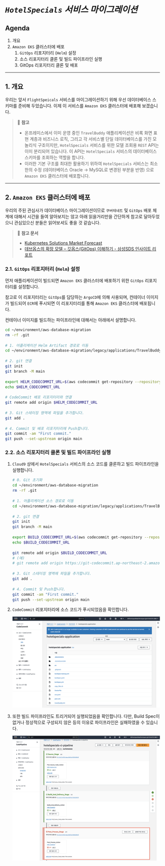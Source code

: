 # ***```HotelSpecials``` 서비스 마이그레이션***

## **Agenda**
1. 개요
2. ```Amazon EKS``` 클러스터에 배포
   1. ```GitOps``` 리포지터리 (```Helm```) 설정
   2. 소스 리포지터리 클론 및 빌드 파이프라인 실행
   2. GitOps 리포지터리 클론 및 배포

---

## **1. 개요**
우리는 앞서 ```FlightSpeicals``` 서비스를 마이그레이션하기 위해 우선 데이터베이스 스키마를 준비해 두었습니다. 이제 이 서비스를 ```Amazon EKS``` 클러스터에 배포해 보겠습니다.

> 📌 **참고**<br>
> * 온프레미스에서 이미 운영 중인 ```TravelBuddy``` 애플리케이션은 비록 화면 표현 계층과 비즈니스 로직, 그리고 각 서비스별 단일 데이터베이스를 가진 모놀리식 구조이지만, ```HotelSpecials``` 서비스를 위한 모델 조회용 ```REST``` API는 이미 분리되어 있습니다. 이 API는 ```HotelSpecials``` 서비스의 데이터베이스 스키마를 조회하는 역할을 합니다.
> * 이러한 기본 구조를 최대한 활용하기 위하여 ```HotelSpecials``` 서비스는 최소한의 수정 (데이터베이스 Oracle -> MySQL로 변경된 부분을 반영) 으로 ```Amazon EKS``` 클러스터에 배포합니다.

---

## **2. ```Amazon EKS``` 클러스터에 배포**
우리의 주된 관심사가 데이터베이스 마이그레이션이므로 ```쿠버테네트``` 및 ```GitOps``` 배포 체계에 대해서 시간을 들여 알아보지는 않고 아래 읽을거리만을 간단하게 참고로 달아두었으니 관심있으신 분들은 읽어보셔도 좋을 것 같습니다.<br>

> 📕 **참고 문서**<br>
> * [Kubernetes Solutions Market Forecast](https://www.linkedin.com/pulse/kubernetes-solutions-market-2024-cagr-2371-forecast-gplwc/)
> * [데브옵스의 확장 모델 – 깃옵스(GitOps) 이해하기 - 삼성SDS 인사이트 리포트](https://www.samsungsds.com/kr/insights/gitops.html)

### **2.1. ```GitOps``` 리포지터리 (```Helm```) 설정**
먼저 애플리케이션이 빌드되면 ```Amazon EKS``` 클러스터에 배포하기 위한 ```GitOps``` 리포지터리를 설정합니다.

참고로 이 리포지터리는 ```GitOps```를 담당하는 ```ArgoCD```에 의해 사용되며, 컨테이너 이미지가 빌드되어 ```ECR```에 푸시되면 이 리포지터리를 통해 ```Amazon EKS``` 클러스터에 배포됩니다.

컨테이너 이미지를 빌드하는 파이프라인에 대해서는 아래에서 설명합니다.

```bash
cd ~/environment/aws-database-migration
rm -rf .git

# 1. 어플리케이션 Helm Artifact 경로로 이동
cd ~/environment/aws-database-migration/legacy/applications/TravelBuddy/helm

# 2. git 연결
git init
git branch -M main

export HELM_CODECOMMIT_URL=$(aws codecommit get-repository --repository-name hotelspecials-configuration --region ap-northeast-2 | grep -o '"cloneUrlHttp": "[^"]*' | grep -o '[^"]*$')
echo $HELM_CODECOMMIT_URL

# CodeCommit 배포 리포지터리와 연결
git remote add origin $HELM_CODECOMMIT_URL

# 3. Git 스테이징 영역에 파일을 추가합니다.
git add .

# 4. Commit 및 배포 리포지터리에 Push합니다.
git commit -am "First commit."
git push --set-upstream origin main
```

### **2.2. 소스 리포지터리 클론 및 빌드 파이프라인 실행**

1. ```Cloud9``` 상에서 ```HotelSpecials``` 서비스의 소스 코드를 클론하고 빌드 파이프라인을 실행합니다.

    ```bash
    # 0. Git 초기화
    cd ~/environment/aws-database-migration
    rm -rf .git
    
    # 1. 어플리케이션 소스 경로로 이동
    cd ~/environment/aws-database-migration/legacy/applications/TravelBuddy/build/
    
    # 2. git 연결
    git init
    git branch -M main
    
    export BUILD_CODECOMMIT_URL=$(aws codecommit get-repository --repository-name hotelspecials-application --region ap-northeast-2 | grep -o '"cloneUrlHttp": "[^"]*'|grep -o '[^"]*$')
    echo $BUILD_CODECOMMIT_URL
    
    git remote add origin $BUILD_CODECOMMIT_URL
    # (예)
    # git remote add origin https://git-codecommit.ap-northeast-2.amazonaws.com/v1/repos/M2M-BuildAndDeliveryStack-SourceRepository
    
    # 3. Git 스테이징 영역에 파일을 추가합니다.
    git add .
    
    # 4. Commit 및 Push합니다.
    git commit -am "First commit."
    git push --set-upstream origin main
    ```

2. ```CodeCommit``` 리포지터리에 소스 코드가 푸시되었음을 확인합니다.

    ![HotelSpecials 소스 파일 푸시됨](../../images/hotelspecials-codecommit-repository-source-pushed.png)

3. 또한 빌드 파이프라인도 트리거되어 실행되었음을 확인합니다. 다만, Build Spec이 없거나 정상적으로 구성되지 않은 등의 이유로 파이프라인은 실패하였을 수 있습니다.

   ![HotelSpecials 빌드 파이프라인 실패](../../images/hotelspecials-codepipeline-initial-run-failed.png)
